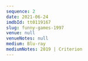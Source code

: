 ```yaml
---
sequence: 2
date: 2021-06-24
imdbId: tt0119167
slug: funny-games-1997
venue: null
venueNotes: null
medium: Blu-ray
mediumNotes: 2019 | Criterion
---
```


